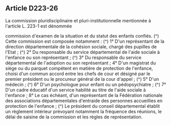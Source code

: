 ## Article D223-26

La commission pluridisciplinaire et pluri-institutionnelle mentionnée à l'article L. 223-1 est dénommée

commission d'examen de la situation et du statut des enfants confiés. (^)
Cette commission est composée notamment : (^)
1° D'un représentant de la direction départementale de la cohésion sociale, chargé des pupilles de l'Etat ; (^)
2° Du responsable du service départemental de l'aide sociale à l'enfance ou son représentant ; (^)
3° Du responsable du service départemental de l'adoption ou son représentant ;
4° D'un magistrat du siège ou du parquet compétent en matière de protection de l'enfance, choisi d'un
commun accord entre les chefs de cour et désigné par le premier président ou le procureur général de la cour
d'appel ; (^)
5° D'un médecin ; (^)
6° D'un psychologue pour enfant ou un pédopsychiatre ; (^)
7° D'un cadre éducatif d'un service habilité au titre de l'aide sociale à l'enfance ;
8° Le cas échéant, d'un représentant de la Fédération nationale des associations départementales d'entraide
des personnes accueillies en protection de l'enfance ; (^)
Le président du conseil départemental établit un règlement intérieur prévoyant notamment la fréquence des
réunions, le délai de saisine de la commission et les règles de représentation.


